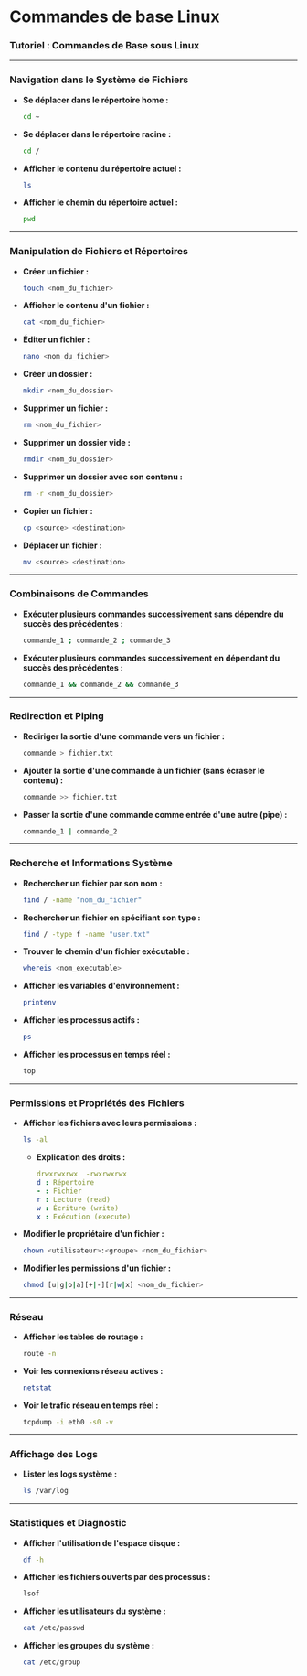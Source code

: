 # Commandes de base Linux

### **Tutoriel : Commandes de Base sous Linux**

***

### **Navigation dans le Système de Fichiers**

*   **Se déplacer dans le répertoire home :**

    ```bash
    cd ~
    ```
*   **Se déplacer dans le répertoire racine :**

    ```bash
    cd /
    ```
*   **Afficher le contenu du répertoire actuel :**

    ```bash
    ls
    ```
*   **Afficher le chemin du répertoire actuel :**

    ```bash
    pwd
    ```

***

### **Manipulation de Fichiers et Répertoires**

*   **Créer un fichier :**

    ```bash
    touch <nom_du_fichier>
    ```
*   **Afficher le contenu d'un fichier :**

    ```bash
    cat <nom_du_fichier>
    ```
*   **Éditer un fichier :**

    ```bash
    nano <nom_du_fichier>
    ```
*   **Créer un dossier :**

    ```bash
    mkdir <nom_du_dossier>
    ```
*   **Supprimer un fichier :**

    ```bash
    rm <nom_du_fichier>
    ```
*   **Supprimer un dossier vide :**

    ```bash
    rmdir <nom_du_dossier>
    ```
*   **Supprimer un dossier avec son contenu :**

    ```bash
    rm -r <nom_du_dossier>
    ```
*   **Copier un fichier :**

    ```bash
    cp <source> <destination>
    ```
*   **Déplacer un fichier :**

    ```bash
    mv <source> <destination>
    ```

***

### **Combinaisons de Commandes**

*   **Exécuter plusieurs commandes successivement sans dépendre du succès des précédentes :**

    ```bash
    commande_1 ; commande_2 ; commande_3
    ```
*   **Exécuter plusieurs commandes successivement en dépendant du succès des précédentes :**

    ```bash
    commande_1 && commande_2 && commande_3
    ```

***

### **Redirection et Piping**

*   **Rediriger la sortie d'une commande vers un fichier :**

    ```bash
    commande > fichier.txt
    ```
*   **Ajouter la sortie d'une commande à un fichier (sans écraser le contenu) :**

    ```bash
    commande >> fichier.txt
    ```
*   **Passer la sortie d'une commande comme entrée d'une autre (pipe) :**

    ```bash
    commande_1 | commande_2
    ```

***

### **Recherche et Informations Système**

*   **Rechercher un fichier par son nom :**

    ```bash
    find / -name "nom_du_fichier"
    ```
*   **Rechercher un fichier en spécifiant son type :**

    ```bash
    find / -type f -name "user.txt"
    ```
*   **Trouver le chemin d'un fichier exécutable :**

    ```bash
    whereis <nom_executable>
    ```
*   **Afficher les variables d'environnement :**

    ```bash
    printenv
    ```
*   **Afficher les processus actifs :**

    ```bash
    ps
    ```
*   **Afficher les processus en temps réel :**

    ```bash
    top
    ```

***

### **Permissions et Propriétés des Fichiers**

*   **Afficher les fichiers avec leurs permissions :**

    ```bash
    ls -al
    ```

    *   **Explication des droits :**

        ```yaml
        drwxrwxrwx  -rwxrwxrwx
        d : Répertoire
        - : Fichier
        r : Lecture (read)
        w : Écriture (write)
        x : Exécution (execute)
        ```
*   **Modifier le propriétaire d'un fichier :**

    ```bash
    chown <utilisateur>:<groupe> <nom_du_fichier>
    ```
*   **Modifier les permissions d'un fichier :**

    ```bash
    chmod [u|g|o|a][+|-][r|w|x] <nom_du_fichier>
    ```

***

### **Réseau**

*   **Afficher les tables de routage :**

    ```bash
    route -n
    ```
*   **Voir les connexions réseau actives :**

    ```bash
    netstat
    ```
*   **Voir le trafic réseau en temps réel :**

    ```bash
    tcpdump -i eth0 -s0 -v
    ```

***

### **Affichage des Logs**

*   **Lister les logs système :**

    ```bash
    ls /var/log
    ```

***

### **Statistiques et Diagnostic**

*   **Afficher l'utilisation de l'espace disque :**

    ```bash
    df -h
    ```
*   **Afficher les fichiers ouverts par des processus :**

    ```bash
    lsof
    ```
*   **Afficher les utilisateurs du système :**

    ```bash
    cat /etc/passwd
    ```
*   **Afficher les groupes du système :**

    ```bash
    cat /etc/group
    ```
